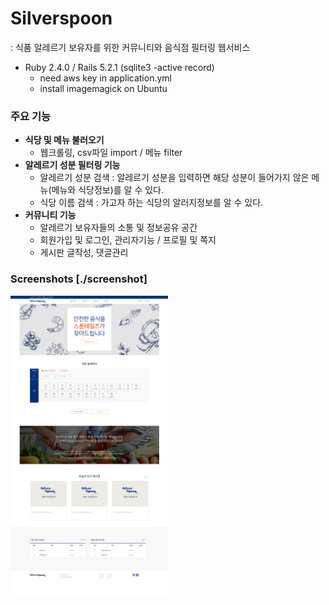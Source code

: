 # Silverspoon 
: 식품 알레르기 보유자를 위한 커뮤니티와 음식점 필터링 웹서비스

- Ruby 2.4.0 / Rails 5.2.1 (sqlite3 -active record) 
  + need aws key in application.yml 
  + install imagemagick on Ubuntu 

### 주요 기능
  - <b>식당 및 메뉴 불러오기</b> 
    - 웹크롤링, csv파일 import / 메뉴 filter
  - <b>알레르기 성분 필터링 기능</b>
    - 알레르기 성분 검색 : 알레르기 성분을 입력하면 해당 성분이 들어가지 않은 메뉴(메뉴와 식당정보)를 알 수 있다.
    - 식당 이름 검색 : 가고자 하는 식당의 알러지정보를 알 수 있다.
   - <b>커뮤니티 기능</b>
     - 알레르기 보유자들의 소통 및 정보공유 공간
     - 회원가입 및 로그인, 관리자기능 / 프로필 및 쪽지
     - 게시판 글작성, 댓글관리

### Screenshots [./screenshot]
<img src="./screenshot/main.png" width="50%">
